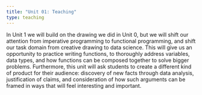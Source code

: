 ```yaml
---
title: "Unit 01: Teaching"
type: teaching
---
```


In Unit 1 we will build on the drawing we did in Unit 0, but we will shift our attention from imperative programming to functional programming, and shift our task domain from creative drawing to data science. This will give us an opportunity to practice writing functions, to thoroughly address variables, data types, and how functions can be composed together to solve bigger problems. Furthermore, this unit will ask students to create a different kind of product for their audience: discovery of new facts through data analysis, justification of claims, and consideration of how such arguments can be framed in ways that will feel interesting and important.

